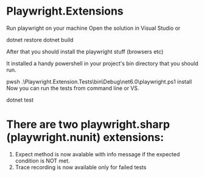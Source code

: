 # Playwright.Extensions

Run playwright on your machine
Open the solution in Visual Studio or

dotnet restore
dotnet build

After that you should install the playwright stuff (browsers etc)

It installed a handy powershell in your project's bin directory that you should run.

pwsh .\Playwright.Extension.Tests\bin\Debug\net6.0\playwright.ps1 install
Now you can run the tests from command line or VS.

dotnet test

# There are two playwright.sharp (playwright.nunit) extensions:
1. Expect method is now avalable with info message if the expected condition is NOT met. 
2. Trace recording is now available only for failed tests
